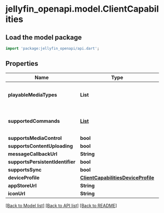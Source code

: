 # jellyfin_openapi.model.ClientCapabilities

## Load the model package
```dart
import 'package:jellyfin_openapi/api.dart';
```

## Properties
Name | Type | Description | Notes
------------ | ------------- | ------------- | -------------
**playableMediaTypes** | **List<String>** |  | [optional] [default to const []]
**supportedCommands** | [**List<GeneralCommandType>**](GeneralCommandType.md) |  | [optional] [default to const []]
**supportsMediaControl** | **bool** |  | [optional] 
**supportsContentUploading** | **bool** |  | [optional] 
**messageCallbackUrl** | **String** |  | [optional] 
**supportsPersistentIdentifier** | **bool** |  | [optional] 
**supportsSync** | **bool** |  | [optional] 
**deviceProfile** | [**ClientCapabilitiesDeviceProfile**](ClientCapabilitiesDeviceProfile.md) |  | [optional] 
**appStoreUrl** | **String** |  | [optional] 
**iconUrl** | **String** |  | [optional] 

[[Back to Model list]](../README.md#documentation-for-models) [[Back to API list]](../README.md#documentation-for-api-endpoints) [[Back to README]](../README.md)


